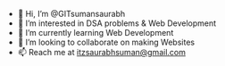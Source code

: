 - 👋 Hi, I’m @GITsumansaurabh
- 👀 I’m interested in DSA problems & Web Development
- 🌱 I’m currently learning Web Development
- 💞️ I’m looking to collaborate on making Websites
- 📫 Reach me at itzsaurabhsuman@gmail.com

<!---
GITsumansaurabh/GITsumansaurabh is a ✨ special ✨ repository because its `README.md` (this file) appears on your GitHub profile.
You can click the Preview link to take a look at your changes.
--->
